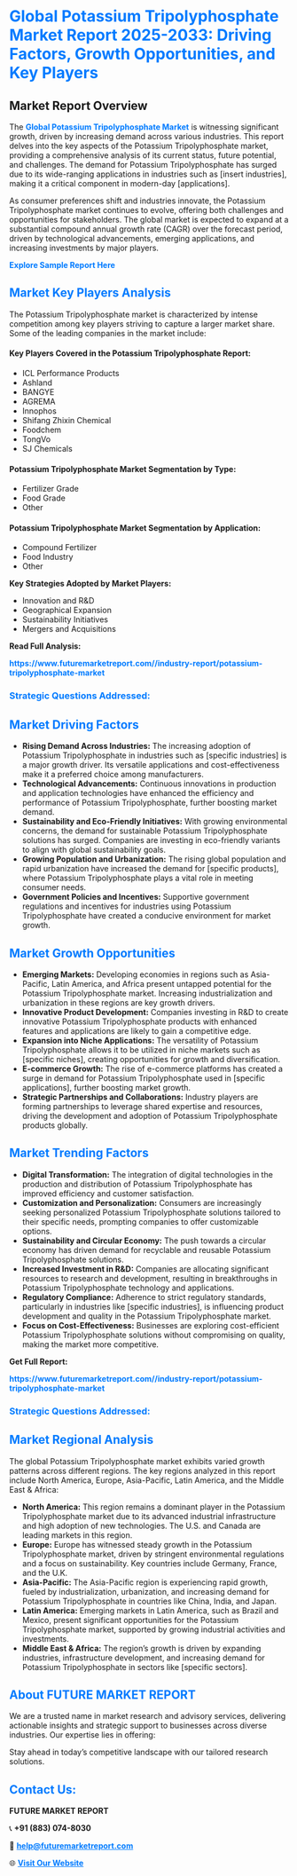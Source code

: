 <h1 style="color: #007BFF;">Global Potassium Tripolyphosphate Market Report 2025-2033: Driving Factors, Growth Opportunities, and Key Players</h1>

<section id="overview">
<h2>Market Report Overview</h2>
<p>The <a href="https://www.futuremarketreport.com//industry-report/potassium-tripolyphosphate-market" style="color: #007BFF; text-decoration: none;"><strong>Global Potassium Tripolyphosphate Market</strong></a> is witnessing significant growth, driven by increasing demand across various industries. This report delves into the key aspects of the Potassium Tripolyphosphate market, providing a comprehensive analysis of its current status, future potential, and challenges. The demand for Potassium Tripolyphosphate has surged due to its wide-ranging applications in industries such as [insert industries], making it a critical component in modern-day [applications].</p>
<p>As consumer preferences shift and industries innovate, the Potassium Tripolyphosphate market continues to evolve, offering both challenges and opportunities for stakeholders. The global market is expected to expand at a substantial compound annual growth rate (CAGR) over the forecast period, driven by technological advancements, emerging applications, and increasing investments by major players.</p>
</section>

<section id="overview">
<p><a href="https://www.futuremarketreport.com//request-sample/reportId=59879" style="color: #007BFF; text-decoration: none;"><strong>Explore Sample Report Here</strong></a></p>
</section>

<section id="key-players">
<h2 style="color: #007BFF;">Market Key Players Analysis</h2>
<p>The Potassium Tripolyphosphate market is characterized by intense competition among key players striving to capture a larger market share. Some of the leading companies in the market include:</p>
<h4>Key Players Covered in the Potassium Tripolyphosphate Report:</h4>
<ul><li>ICL Performance Products</li><li>Ashland</li><li>BANGYE</li><li>AGREMA</li><li>Innophos</li><li>Shifang Zhixin Chemical</li><li>Foodchem</li><li>TongVo</li><li>SJ Chemicals</li></ul>
<h4>Potassium Tripolyphosphate Market Segmentation by Type:</h4>
<ul><li>Fertilizer Grade</li><li>Food Grade</li><li>Other</li></ul>

<h4>Potassium Tripolyphosphate Market Segmentation by Application:</h4>
<ul><li>Compound Fertilizer</li><li>Food Industry</li><li>Other</li></ul>
<p><strong>Key Strategies Adopted by Market Players:</strong></p>
<ul>
<li>Innovation and R&D</li>
<li>Geographical Expansion</li>
<li>Sustainability Initiatives</li>
<li>Mergers and Acquisitions</li>
</ul>
</section>

<section>
<p><strong>Read Full Analysis: </strong></p><a href="https://www.futuremarketreport.com//industry-report/potassium-tripolyphosphate-market" style="color: #007BFF; text-decoration: none;"><strong>https://www.futuremarketreport.com//industry-report/potassium-tripolyphosphate-market</strong></a>
<h3 style="color: #007BFF;">Strategic Questions Addressed:</h3>
</section>

<section id="driving-factors">
<h2 style="color: #007BFF;">Market Driving Factors</h2>
<ul>
<li><strong>Rising Demand Across Industries:</strong> The increasing adoption of Potassium Tripolyphosphate in industries such as [specific industries] is a major growth driver. Its versatile applications and cost-effectiveness make it a preferred choice among manufacturers.</li>
<li><strong>Technological Advancements:</strong> Continuous innovations in production and application technologies have enhanced the efficiency and performance of Potassium Tripolyphosphate, further boosting market demand.</li>
<li><strong>Sustainability and Eco-Friendly Initiatives:</strong> With growing environmental concerns, the demand for sustainable Potassium Tripolyphosphate solutions has surged. Companies are investing in eco-friendly variants to align with global sustainability goals.</li>
<li><strong>Growing Population and Urbanization:</strong> The rising global population and rapid urbanization have increased the demand for [specific products], where Potassium Tripolyphosphate plays a vital role in meeting consumer needs.</li>
<li><strong>Government Policies and Incentives:</strong> Supportive government regulations and incentives for industries using Potassium Tripolyphosphate have created a conducive environment for market growth.</li>
</ul>
</section>

<section id="growth-opportunities">
<h2 style="color: #007BFF;">Market Growth Opportunities</h2>
<ul>
<li><strong>Emerging Markets:</strong> Developing economies in regions such as Asia-Pacific, Latin America, and Africa present untapped potential for the Potassium Tripolyphosphate market. Increasing industrialization and urbanization in these regions are key growth drivers.</li>
<li><strong>Innovative Product Development:</strong> Companies investing in R&D to create innovative Potassium Tripolyphosphate products with enhanced features and applications are likely to gain a competitive edge.</li>
<li><strong>Expansion into Niche Applications:</strong> The versatility of Potassium Tripolyphosphate allows it to be utilized in niche markets such as [specific niches], creating opportunities for growth and diversification.</li>
<li><strong>E-commerce Growth:</strong> The rise of e-commerce platforms has created a surge in demand for Potassium Tripolyphosphate used in [specific applications], further boosting market growth.</li>
<li><strong>Strategic Partnerships and Collaborations:</strong> Industry players are forming partnerships to leverage shared expertise and resources, driving the development and adoption of Potassium Tripolyphosphate products globally.</li>
</ul>
</section>

<section id="trending-factors">
<h2 style="color: #007BFF;">Market Trending Factors</h2>
<ul>
<li><strong>Digital Transformation:</strong> The integration of digital technologies in the production and distribution of Potassium Tripolyphosphate has improved efficiency and customer satisfaction.</li>
<li><strong>Customization and Personalization:</strong> Consumers are increasingly seeking personalized Potassium Tripolyphosphate solutions tailored to their specific needs, prompting companies to offer customizable options.</li>
<li><strong>Sustainability and Circular Economy:</strong> The push towards a circular economy has driven demand for recyclable and reusable Potassium Tripolyphosphate solutions.</li>
<li><strong>Increased Investment in R&D:</strong> Companies are allocating significant resources to research and development, resulting in breakthroughs in Potassium Tripolyphosphate technology and applications.</li>
<li><strong>Regulatory Compliance:</strong> Adherence to strict regulatory standards, particularly in industries like [specific industries], is influencing product development and quality in the Potassium Tripolyphosphate market.</li>
<li><strong>Focus on Cost-Effectiveness:</strong> Businesses are exploring cost-efficient Potassium Tripolyphosphate solutions without compromising on quality, making the market more competitive.</li>
</ul>
</section>

<section>
<p><strong>Get Full Report: </strong></p><a href="https://www.futuremarketreport.com//industry-report/potassium-tripolyphosphate-market" style="color: #007BFF; text-decoration: none;"><strong>https://www.futuremarketreport.com//industry-report/potassium-tripolyphosphate-market</strong></a>
<h3 style="color: #007BFF;">Strategic Questions Addressed:</h3>
</section>


<section id="regional-analysis">
<h2 style="color: #007BFF;">Market Regional Analysis</h2>
<p>The global Potassium Tripolyphosphate market exhibits varied growth patterns across different regions. The key regions analyzed in this report include North America, Europe, Asia-Pacific, Latin America, and the Middle East & Africa:</p>
<ul>
<li><strong>North America:</strong> This region remains a dominant player in the Potassium Tripolyphosphate market due to its advanced industrial infrastructure and high adoption of new technologies. The U.S. and Canada are leading markets in this region.</li>
<li><strong>Europe:</strong> Europe has witnessed steady growth in the Potassium Tripolyphosphate market, driven by stringent environmental regulations and a focus on sustainability. Key countries include Germany, France, and the U.K.</li>
<li><strong>Asia-Pacific:</strong> The Asia-Pacific region is experiencing rapid growth, fueled by industrialization, urbanization, and increasing demand for Potassium Tripolyphosphate in countries like China, India, and Japan.</li>
<li><strong>Latin America:</strong> Emerging markets in Latin America, such as Brazil and Mexico, present significant opportunities for the Potassium Tripolyphosphate market, supported by growing industrial activities and investments.</li>
<li><strong>Middle East & Africa:</strong> The region’s growth is driven by expanding industries, infrastructure development, and increasing demand for Potassium Tripolyphosphate in sectors like [specific sectors].</li>
</ul>
</section>

<footer>
<h2 style="color: #007BFF;">About FUTURE MARKET REPORT</h2>
<p>We are a trusted name in market research and advisory services, delivering actionable insights and strategic support to businesses across diverse industries. Our expertise lies in offering:</p>

<p>Stay ahead in today’s competitive landscape with our tailored research solutions.</p>

<h2 style="color: #007BFF;">Contact Us:</h2>
<p><strong>FUTURE MARKET REPORT</strong></p>
<p>📞 <strong>+91 (883) 074-8030</strong></p>
<p>📧 <strong><a href="mailto:help@futuremarketreport.com" style="color: #007BFF;">help@futuremarketreport.com</a></strong></p>
<p>🌐 <strong><a href="https://www.futuremarketreport.com/" style="color: #007BFF;">Visit Our Website</a></strong></p>
</footer>